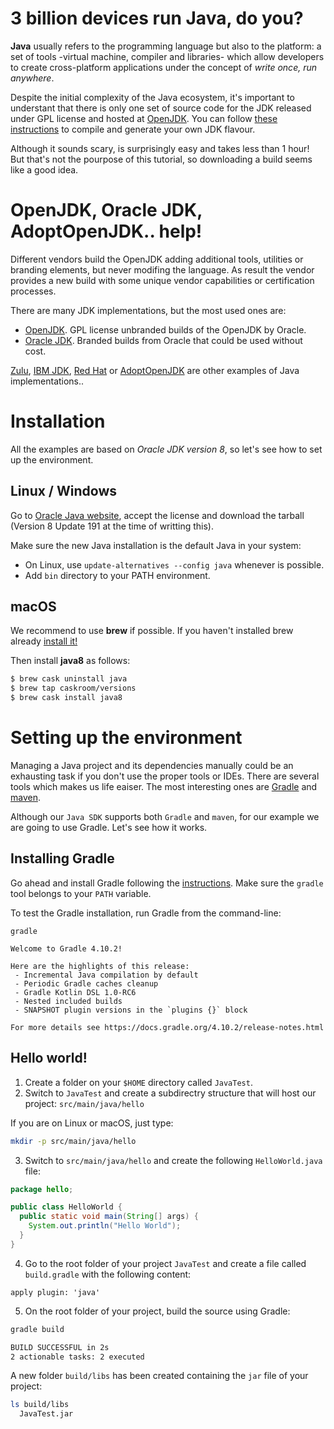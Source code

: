 # 3 billion devices run Java, do you?

__Java__ usually refers to the programming language but also to the platform: a
set of tools -virtual machine, compiler and libraries- which allow developers
to create cross-platform applications under the concept of *write once, run
anywhere*.

Despite the initial complexity of the Java ecosystem, it's important to
understant that there is only one set of source code for the JDK released under
GPL license and hosted at [OpenJDK](http://openjdk.java.net/projects/jdk/). You
can follow [these
instructions](http://hg.openjdk.java.net/jdk9/jdk9/raw-file/tip/common/doc/building.html)
to compile and generate your own JDK flavour.

Although it sounds scary, is surprisingly easy and takes less than 1 hour! But
that's not the pourpose of this tutorial, so downloading a build seems like a
good idea.

# OpenJDK, Oracle JDK, AdoptOpenJDK.. help!

Different vendors build the OpenJDK adding additional tools, utilities or
branding elements, but never modifing the language. As result the vendor
provides a new build with some unique vendor capabilities or certification
processes. 

There are many JDK implementations, but the most used ones are:

* [OpenJDK](http://jdk.java.net/). GPL license unbranded builds of the OpenJDK by Oracle.
* [Oracle JDK](http://www.oracle.com/technetwork/java/javase/downloads/). Branded builds from Oracle that could be used without cost.

[Zulu](https://www.azul.com/downloads/zulu/), [IBM
JDK](https://developer.ibm.com/javasdk/support/lifecycle/), [Red
Hat](https://developers.redhat.com/products/openjdk/overview/) or
[AdoptOpenJDK](https://adoptopenjdk.net/) are other examples of Java
implementations..

# Installation

All the examples are based on *Oracle JDK version 8*, so let's see how to set up the environment.

## Linux / Windows

Go to [Oracle Java website](https://java.com/en/download/manual.jsp), accept
the license and download the tarball (Version 8 Update 191 at the time of
writting this).

Make sure the new Java installation is the default Java in your system:

* On Linux, use `update-alternatives --config java` whenever is possible.
* Add `bin` directory to your PATH environment.

## macOS

We recommend to use __brew__ if possible. If you haven't installed brew already [install it!](http://brew.sh/) 

Then install __java8__ as follows:

```bash
$ brew cask uninstall java
$ brew tap caskroom/versions
$ brew cask install java8
```

# Setting up the environment

Managing a Java project and its dependencies manually could be an exhausting
task if you don't use the proper tools or IDEs. There are several tools which
makes us life eaiser. The most interesting ones are
[Gradle](https://gradle.org/) and [maven](https://maven.apache.org/).

Although our `Java SDK` supports both `Gradle` and `maven`, for our example we
are going to use Gradle. Let's see how it works.

## Installing Gradle

Go ahead and install Gradle following the
[instructions](https://gradle.org/install/). Make sure the `gradle` tool belongs to
your `PATH` variable.

To test the Gradle installation, run Gradle from the command-line:

```
gradle

Welcome to Gradle 4.10.2!

Here are the highlights of this release:
 - Incremental Java compilation by default
 - Periodic Gradle caches cleanup
 - Gradle Kotlin DSL 1.0-RC6
 - Nested included builds
 - SNAPSHOT plugin versions in the `plugins {}` block

For more details see https://docs.gradle.org/4.10.2/release-notes.html
```

## Hello world!

1. Create a folder on your `$HOME` directory called `JavaTest`.
2. Switch to `JavaTest` and create a subdirectry structure that will host our project: `src/main/java/hello` 

If you are on Linux or macOS, just type:

```bash
mkdir -p src/main/java/hello
```

3. Switch to `src/main/java/hello` and create the following `HelloWorld.java` file:

```java
package hello;

public class HelloWorld {
  public static void main(String[] args) {
    System.out.println("Hello World");
  }
}
```

4. Go to the root folder of your project `JavaTest` and create a file called `build.gradle` with the following content:

```
apply plugin: 'java'
```

5. On the root folder of your project, build the source using Gradle:

```bash
gradle build

BUILD SUCCESSFUL in 2s
2 actionable tasks: 2 executed
```

A new folder `build/libs` has been created containing the `jar` file of your project:

```bash
ls build/libs
  JavaTest.jar
```


